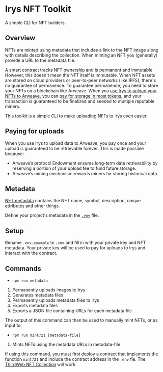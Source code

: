 # Irys NFT Toolkit

A simple CLI for NFT builders.

## Overview

NFTs are minted using metadata that includes a link to the NFT image along with details describing the collection. When minting an NFT you (generally) provide a URL to the metadata file.

A smart contract tracks NFT ownership and is permanent and immutable. However, this doesn't mean the NFT itself is immutable. When NFT assets are stored on cloud providers or peer-to-peer networks (like IPFS), there's no guarantee of permanence. To guarantee permanence, you need to store your NFTs on a blockchain like Arweave. When you [use Irys to upload your NFTs to Arweave](https://irys.xyz/use-cases/nfts), you can [pay for storage in most tokens](https://docs.irys.xyz/overview/supported-tokens), and your transaction is guaranteed to be finalized and seeded to multiple reputable miners.

This toolkit is a simple CLI to make [uploading NFTs to Irys even easier](https://docs.irys.xyz/hands-on/tutorials/uploading-nfts).

## Paying for uploads

When you use Irys to upload data to Arweave, you pay once and your upload is guaranteed to be retrievable forever. This is made possible because:

- Arweave’s protocol Endowment ensures long-term data retrievability by reserving a portion of your upload fee to fund future storage.
- Arweave’s mining mechanism rewards miners for storing historical data.

## Metadata

[NFT metadata](https://docs.opensea.io/docs/metadata-standards) contains the NFT name, symbol, description, unique attributes and other things.

Define your project's metadata in the [`.env`](https://github.com/lukecd/irys-nft-toolkit/blob/main/.env.example) file.

## Setup

Rename `.env.example` to `.env` and fill in with your private key and NFT metadata. Your private key will be used to pay for uploads to Irys and interact with the contract.

## Commands

- `npm run metadata`

1. Permanently uploads images to Irys
2. Generates metadata files
3. Permanently uploads metadata files to Irys
4. Exports metadata files
5. Exports a JSON file containing URLs for each metadata file

The output of this command can then be used to manually mint NFTs, or as input to:

- `npm run mint721 [metadata-file]`

1. Mints NFTs using the metadata URLs in metadata-file

If using this command, you must first deploy a contract that implements the function `mint721` and include the contract address in the `.env` fie. The [ThirdWeb NFT Collection](https://portal.thirdweb.com/contracts/explore/pre-built-contracts/nft-collection) will work.
